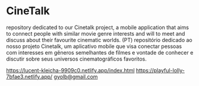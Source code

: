 # CineTalk
repository dedicated to our Cinetalk project, a mobile application that aims to connect people with similar movie genre interests and will to meet and discuss about their favourite cinematic worlds. (PT) repositório dedicado ao nosso projeto Cinetalk, um aplicativo mobile que visa conectar pessoas com interesses em gêneros semelhantes de filmes e vontade de conhecer e discutir sobre seus universos cinematográficos favoritos.

https://lucent-kleicha-9909c0.netlify.app/index.html
https://playful-lolly-7bfae3.netlify.app/
gyolb@gmail.com
